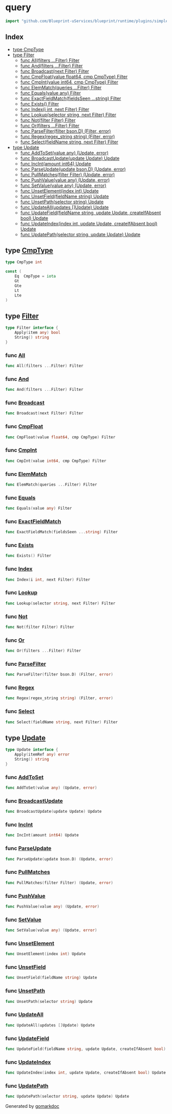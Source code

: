 <!-- Code generated by gomarkdoc. DO NOT EDIT -->

# query

```go
import "github.com/Blueprint-uServices/blueprint/runtime/plugins/simplenosqldb/query"
```

## Index

- [type CmpType](<#CmpType>)
- [type Filter](<#Filter>)
  - [func All\(filters ...Filter\) Filter](<#All>)
  - [func And\(filters ...Filter\) Filter](<#And>)
  - [func Broadcast\(next Filter\) Filter](<#Broadcast>)
  - [func CmpFloat\(value float64, cmp CmpType\) Filter](<#CmpFloat>)
  - [func CmpInt\(value int64, cmp CmpType\) Filter](<#CmpInt>)
  - [func ElemMatch\(queries ...Filter\) Filter](<#ElemMatch>)
  - [func Equals\(value any\) Filter](<#Equals>)
  - [func ExactFieldMatch\(fieldsSeen ...string\) Filter](<#ExactFieldMatch>)
  - [func Exists\(\) Filter](<#Exists>)
  - [func Index\(i int, next Filter\) Filter](<#Index>)
  - [func Lookup\(selector string, next Filter\) Filter](<#Lookup>)
  - [func Not\(filter Filter\) Filter](<#Not>)
  - [func Or\(filters ...Filter\) Filter](<#Or>)
  - [func ParseFilter\(filter bson.D\) \(Filter, error\)](<#ParseFilter>)
  - [func Regex\(regex\_string string\) \(Filter, error\)](<#Regex>)
  - [func Select\(fieldName string, next Filter\) Filter](<#Select>)
- [type Update](<#Update>)
  - [func AddToSet\(value any\) \(Update, error\)](<#AddToSet>)
  - [func BroadcastUpdate\(update Update\) Update](<#BroadcastUpdate>)
  - [func IncInt\(amount int64\) Update](<#IncInt>)
  - [func ParseUpdate\(update bson.D\) \(Update, error\)](<#ParseUpdate>)
  - [func PullMatches\(filter Filter\) \(Update, error\)](<#PullMatches>)
  - [func PushValue\(value any\) \(Update, error\)](<#PushValue>)
  - [func SetValue\(value any\) \(Update, error\)](<#SetValue>)
  - [func UnsetElement\(index int\) Update](<#UnsetElement>)
  - [func UnsetField\(fieldName string\) Update](<#UnsetField>)
  - [func UnsetPath\(selector string\) Update](<#UnsetPath>)
  - [func UpdateAll\(updates \[\]Update\) Update](<#UpdateAll>)
  - [func UpdateField\(fieldName string, update Update, createIfAbsent bool\) Update](<#UpdateField>)
  - [func UpdateIndex\(index int, update Update, createIfAbsent bool\) Update](<#UpdateIndex>)
  - [func UpdatePath\(selector string, update Update\) Update](<#UpdatePath>)


<a name="CmpType"></a>
## type [CmpType](<https://gitlab.mpi-sws.org/cld/blueprint2/blueprint/blob/main/runtime/plugins/simplenosqldb/query/filter.go#L41>)



```go
type CmpType int
```

<a name="Eq"></a>

```go
const (
    Eq  CmpType = iota
    Gt
    Gte
    Lt
    Lte
)
```

<a name="Filter"></a>
## type [Filter](<https://gitlab.mpi-sws.org/cld/blueprint2/blueprint/blob/main/runtime/plugins/simplenosqldb/query/filter.go#L17-L20>)



```go
type Filter interface {
    Apply(item any) bool
    String() string
}
```

<a name="All"></a>
### func [All](<https://gitlab.mpi-sws.org/cld/blueprint2/blueprint/blob/main/runtime/plugins/simplenosqldb/query/filter.go#L180>)

```go
func All(filters ...Filter) Filter
```



<a name="And"></a>
### func [And](<https://gitlab.mpi-sws.org/cld/blueprint2/blueprint/blob/main/runtime/plugins/simplenosqldb/query/filter.go#L137>)

```go
func And(filters ...Filter) Filter
```



<a name="Broadcast"></a>
### func [Broadcast](<https://gitlab.mpi-sws.org/cld/blueprint2/blueprint/blob/main/runtime/plugins/simplenosqldb/query/filter.go#L115>)

```go
func Broadcast(next Filter) Filter
```



<a name="CmpFloat"></a>
### func [CmpFloat](<https://gitlab.mpi-sws.org/cld/blueprint2/blueprint/blob/main/runtime/plugins/simplenosqldb/query/filter.go#L133>)

```go
func CmpFloat(value float64, cmp CmpType) Filter
```



<a name="CmpInt"></a>
### func [CmpInt](<https://gitlab.mpi-sws.org/cld/blueprint2/blueprint/blob/main/runtime/plugins/simplenosqldb/query/filter.go#L129>)

```go
func CmpInt(value int64, cmp CmpType) Filter
```



<a name="ElemMatch"></a>
### func [ElemMatch](<https://gitlab.mpi-sws.org/cld/blueprint2/blueprint/blob/main/runtime/plugins/simplenosqldb/query/filter.go#L184>)

```go
func ElemMatch(queries ...Filter) Filter
```



<a name="Equals"></a>
### func [Equals](<https://gitlab.mpi-sws.org/cld/blueprint2/blueprint/blob/main/runtime/plugins/simplenosqldb/query/filter.go#L119>)

```go
func Equals(value any) Filter
```



<a name="ExactFieldMatch"></a>
### func [ExactFieldMatch](<https://gitlab.mpi-sws.org/cld/blueprint2/blueprint/blob/main/runtime/plugins/simplenosqldb/query/filter.go#L167>)

```go
func ExactFieldMatch(fieldsSeen ...string) Filter
```



<a name="Exists"></a>
### func [Exists](<https://gitlab.mpi-sws.org/cld/blueprint2/blueprint/blob/main/runtime/plugins/simplenosqldb/query/filter.go#L163>)

```go
func Exists() Filter
```



<a name="Index"></a>
### func [Index](<https://gitlab.mpi-sws.org/cld/blueprint2/blueprint/blob/main/runtime/plugins/simplenosqldb/query/filter.go#L111>)

```go
func Index(i int, next Filter) Filter
```



<a name="Lookup"></a>
### func [Lookup](<https://gitlab.mpi-sws.org/cld/blueprint2/blueprint/blob/main/runtime/plugins/simplenosqldb/query/filter.go#L92>)

```go
func Lookup(selector string, next Filter) Filter
```



<a name="Not"></a>
### func [Not](<https://gitlab.mpi-sws.org/cld/blueprint2/blueprint/blob/main/runtime/plugins/simplenosqldb/query/filter.go#L159>)

```go
func Not(filter Filter) Filter
```



<a name="Or"></a>
### func [Or](<https://gitlab.mpi-sws.org/cld/blueprint2/blueprint/blob/main/runtime/plugins/simplenosqldb/query/filter.go#L148>)

```go
func Or(filters ...Filter) Filter
```



<a name="ParseFilter"></a>
### func [ParseFilter](<https://gitlab.mpi-sws.org/cld/blueprint2/blueprint/blob/main/runtime/plugins/simplenosqldb/query/parsefilter.go#L15>)

```go
func ParseFilter(filter bson.D) (Filter, error)
```



<a name="Regex"></a>
### func [Regex](<https://gitlab.mpi-sws.org/cld/blueprint2/blueprint/blob/main/runtime/plugins/simplenosqldb/query/filter.go#L175>)

```go
func Regex(regex_string string) (Filter, error)
```



<a name="Select"></a>
### func [Select](<https://gitlab.mpi-sws.org/cld/blueprint2/blueprint/blob/main/runtime/plugins/simplenosqldb/query/filter.go#L107>)

```go
func Select(fieldName string, next Filter) Filter
```



<a name="Update"></a>
## type [Update](<https://gitlab.mpi-sws.org/cld/blueprint2/blueprint/blob/main/runtime/plugins/simplenosqldb/query/update.go#L14-L17>)



```go
type Update interface {
    Apply(itemRef any) error
    String() string
}
```

<a name="AddToSet"></a>
### func [AddToSet](<https://gitlab.mpi-sws.org/cld/blueprint2/blueprint/blob/main/runtime/plugins/simplenosqldb/query/update.go#L82>)

```go
func AddToSet(value any) (Update, error)
```



<a name="BroadcastUpdate"></a>
### func [BroadcastUpdate](<https://gitlab.mpi-sws.org/cld/blueprint2/blueprint/blob/main/runtime/plugins/simplenosqldb/query/update.go#L162>)

```go
func BroadcastUpdate(update Update) Update
```



<a name="IncInt"></a>
### func [IncInt](<https://gitlab.mpi-sws.org/cld/blueprint2/blueprint/blob/main/runtime/plugins/simplenosqldb/query/update.go#L99>)

```go
func IncInt(amount int64) Update
```



<a name="ParseUpdate"></a>
### func [ParseUpdate](<https://gitlab.mpi-sws.org/cld/blueprint2/blueprint/blob/main/runtime/plugins/simplenosqldb/query/parseupdate.go#L11>)

```go
func ParseUpdate(update bson.D) (Update, error)
```



<a name="PullMatches"></a>
### func [PullMatches](<https://gitlab.mpi-sws.org/cld/blueprint2/blueprint/blob/main/runtime/plugins/simplenosqldb/query/update.go#L87>)

```go
func PullMatches(filter Filter) (Update, error)
```



<a name="PushValue"></a>
### func [PushValue](<https://gitlab.mpi-sws.org/cld/blueprint2/blueprint/blob/main/runtime/plugins/simplenosqldb/query/update.go#L77>)

```go
func PushValue(value any) (Update, error)
```



<a name="SetValue"></a>
### func [SetValue](<https://gitlab.mpi-sws.org/cld/blueprint2/blueprint/blob/main/runtime/plugins/simplenosqldb/query/update.go#L72>)

```go
func SetValue(value any) (Update, error)
```



<a name="UnsetElement"></a>
### func [UnsetElement](<https://gitlab.mpi-sws.org/cld/blueprint2/blueprint/blob/main/runtime/plugins/simplenosqldb/query/update.go#L95>)

```go
func UnsetElement(index int) Update
```



<a name="UnsetField"></a>
### func [UnsetField](<https://gitlab.mpi-sws.org/cld/blueprint2/blueprint/blob/main/runtime/plugins/simplenosqldb/query/update.go#L91>)

```go
func UnsetField(fieldName string) Update
```



<a name="UnsetPath"></a>
### func [UnsetPath](<https://gitlab.mpi-sws.org/cld/blueprint2/blueprint/blob/main/runtime/plugins/simplenosqldb/query/update.go#L126>)

```go
func UnsetPath(selector string) Update
```



<a name="UpdateAll"></a>
### func [UpdateAll](<https://gitlab.mpi-sws.org/cld/blueprint2/blueprint/blob/main/runtime/plugins/simplenosqldb/query/update.go#L149>)

```go
func UpdateAll(updates []Update) Update
```



<a name="UpdateField"></a>
### func [UpdateField](<https://gitlab.mpi-sws.org/cld/blueprint2/blueprint/blob/main/runtime/plugins/simplenosqldb/query/update.go#L103>)

```go
func UpdateField(fieldName string, update Update, createIfAbsent bool) Update
```



<a name="UpdateIndex"></a>
### func [UpdateIndex](<https://gitlab.mpi-sws.org/cld/blueprint2/blueprint/blob/main/runtime/plugins/simplenosqldb/query/update.go#L107>)

```go
func UpdateIndex(index int, update Update, createIfAbsent bool) Update
```



<a name="UpdatePath"></a>
### func [UpdatePath](<https://gitlab.mpi-sws.org/cld/blueprint2/blueprint/blob/main/runtime/plugins/simplenosqldb/query/update.go#L111>)

```go
func UpdatePath(selector string, update Update) Update
```



Generated by [gomarkdoc](<https://github.com/princjef/gomarkdoc>)
